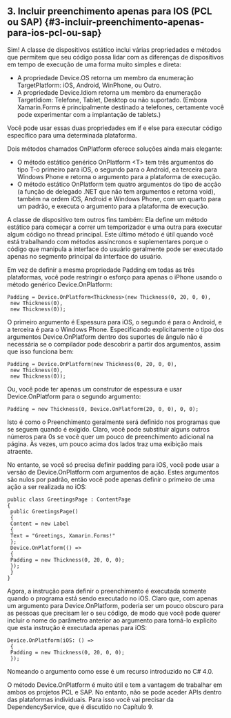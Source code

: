 ## 3. Incluir preenchimento apenas para IOS \(PCL ou SAP\) {#3-incluir-preenchimento-apenas-para-ios-pcl-ou-sap}

Sim! A classe de dispositivos estático inclui várias propriedades e métodos que permitem que seu código possa lidar com as diferenças de dispositivos em tempo de execução de uma forma muito simples e direta:

* A propriedade Device.OS retorna um membro da enumeração TargetPlatform: iOS, Android, WinPhone, ou Outro.
* A propriedade Device.Idiom retorna um membro da enumeração TargetIdiom: Telefone, Tablet, Desktop ou não suportado. \(Embora Xamarin.Forms é principalmente destinado a telefones, certamente você pode experimentar com a implantação de tablets.\)

Você pode usar essas duas propriedades em if e else para executar código específico para uma determinada plataforma.

Dois métodos chamados OnPlatform oferece soluções ainda mais elegante:

* O método estático genérico OnPlatform &lt;T&gt; tem três argumentos do tipo T-o primeiro para iOS, o segundo para o Android, ea terceira para Windows Phone e retorna o argumento para a plataforma de execução.
* O método estático OnPlatform tem quatro argumentos do tipo de acção \(a função de delegado .NET que não tem argumentos e retorna void\), também na ordem iOS, Android e Windows Phone, com um quarto para um padrão, e executa o argumento para a plataforma de execução.

A classe de dispositivo tem outros fins também: Ela define um método estático para começar a correr um temporizador e uma outra para executar algum código no thread principal. Este último método é útil quando você está trabalhando com métodos assíncronos e suplementares porque o código que manipula a interface do usuário geralmente pode ser executado apenas no segmento principal da interface do usuário.

Em vez de definir a mesma propriedade Padding em todas as três plataformas, você pode restringir o esforço para apenas o iPhone usando o método genérico Device.OnPlatform:

```
Padding = Device.OnPlatform<Thickness>(new Thickness(0, 20, 0, 0),
 new Thickness(0),
 new Thickness(0));
```

O primeiro argumento é Espessura para iOS, o segundo é para o Android, e a terceira é para o Windows Phone. Especificando explicitamente o tipo dos argumentos Device.OnPlatform dentro dos suportes de ângulo não é necessária se o compilador pode descobrir a partir dos argumentos, assim que isso funciona bem:

```
Padding = Device.OnPlatform(new Thickness(0, 20, 0, 0),
 new Thickness(0),
 new Thickness(0));
```

Ou, você pode ter apenas um construtor de espessura e usar Device.OnPlatform para o segundo argumento:

```
Padding = new Thickness(0, Device.OnPlatform(20, 0, 0), 0, 0);
```

Isto é como o Preenchimento geralmente será definido nos programas que se seguem quando é exigido. Claro, você pode substituir alguns outros números para 0s se você quer um pouco de preenchimento adicional na página. Às vezes, um pouco acima dos lados traz uma exibição mais atraente.

No entanto, se você só precisa definir padding para iOS, você pode usar a versão de Device.OnPlatform com argumentos de ação. Estes argumentos são nulos por padrão, então você pode apenas definir o primeiro de uma ação a ser realizada no iOS:

```
public class GreetingsPage : ContentPage
{
 public GreetingsPage()
 {
 Content = new Label
 {
 Text = "Greetings, Xamarin.Forms!"
 };
 Device.OnPlatform(() =>
 {
 Padding = new Thickness(0, 20, 0, 0);
 });
 }
}
```

Agora, a instrução para definir o preenchimento é executada somente quando o programa está sendo executado no iOS. Claro que, com apenas um argumento para Device.OnPlatform, poderia ser um pouco obscuro para as pessoas que precisam ler o seu código, de modo que você pode querer incluir o nome do parâmetro anterior ao argumento para torná-lo explícito que esta instrução é executada apenas para iOS:

```
Device.OnPlatform(iOS: () =>
 {
 Padding = new Thickness(0, 20, 0, 0);
 });
```

Nomeando o argumento como esse é um recurso introduzido no C\# 4.0.

O método Device.OnPlatform é muito útil e tem a vantagem de trabalhar em ambos os projetos PCL e SAP. No entanto, não se pode aceder APIs dentro das plataformas individuais. Para isso você vai precisar da DependencyService, que é discutido no Capítulo 9.

